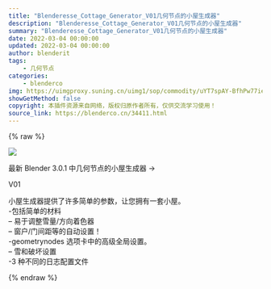 ```yaml
---
title: "Blenderesse_Cottage_Generator_V01几何节点的小屋生成器"
description: "Blenderesse_Cottage_Generator_V01几何节点的小屋生成器"
summary: "Blenderesse_Cottage_Generator_V01几何节点的小屋生成器"
date: 2022-03-04 00:00:00
updated: 2022-03-04 00:00:00
author: blenderit
tags: 
    - 几何节点
categories:
    - blenderco
img: https://uimgproxy.suning.cn/uimg1/sop/commodity/uYT7spAY-BfhPw77iezL2w.png
showGetMethod: false
copyright: 本插件资源来自网络，版权归原作者所有，仅供交流学习使用！
source_link: https://blenderco.cn/34411.html
---
```


{% raw %}
<p><img src="https://uimgproxy.suning.cn/uimg1/sop/commodity/uYT7spAY-BfhPw77iezL2w.png"></p><p>最新 Blender 3.0.1 中几何节点的小屋生成器 -&gt;</p><p>V01</p><p>小屋生成器提供了许多简单的参数，让您拥有一套小屋。<br>
-包括简单的材料<br>
– 易于调整雪量/方向着色器<br>
– 窗户/门间距等的自动设置！<br>
-geometrynodes 选项卡中的高级全局设置。<br>
– 雪和破坏设置<br>
-3 种不同的日志配置文件</p>
<div style="display: none">blenderco</div>
{% endraw %}